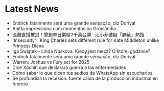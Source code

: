 # Latest News
-  Endrick fatalmente será uma grande sensação, diz Dorival
-  Anitta impressiona com momentos na Groelândia
-  張蘭直播被封！曾創單日業績2千萬台幣…汪小菲遭疑「屏蔽」熱搜
-  'Insecurity' : King Charles sets different rule for Kate Middleton unlike Princess Diana
-  Iga Świątek - Linda Noskova. Kiedy jest mecz? O której godzinie?
-  Endrick fatalmente será uma grande sensação, diz Dorival
-  Warren: Joshua vs Fury set for 2025
-  Dice Xóchitl que declarará guerra a las enfermedades
-  Cómo saber lo que dicen tus audios de WhatsApp sin escucharlos
-  Se profundiza la recesión: fuerte caída de la producción industrial en febrero
